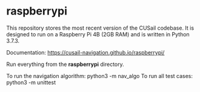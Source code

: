 # raspberrypi

This repository stores the most recent version of the CUSail codebase.
It is designed to run on a Raspberry Pi 4B (2GB RAM) and is written in
Python 3.7.3.

Documentation:
https://cusail-navigation.github.io/raspberrypi/

Run everything from the __raspberrypi__ directory.

To run the navigation algorithm: python3 -m nav_algo
To run all test cases: python3 -m unittest
